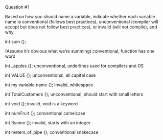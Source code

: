 Question #1

Based on how you should name a variable, indicate whether each variable name is conventional (follows best practices), unconventional (compiler will accept but does not follow best practices), or invalid (will not compile), and why.

int sum {};

(Assume it’s obvious what we’re summing)
conventional, function has one word 

int _apples {};
unconventional, underlines used for compilers and OS 

int VALUE {};
unconventional, all capital case 

int my variable name {};
invalid, whitespace

int TotalCustomers {};
unconventional, should start with small letters

int void {};
invalid, void is a keyword 

int numFruit {};
conventional camelcase 

int 3some {};
invalid, starts with an integer 

int meters_of_pipe {};
conventional snakecase 